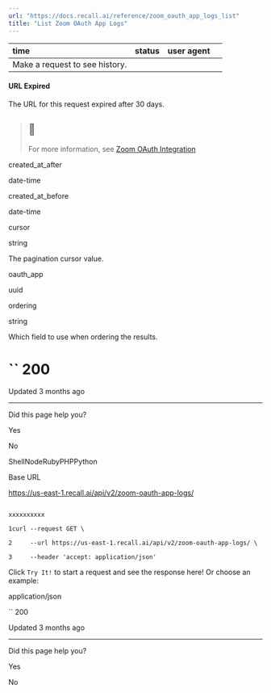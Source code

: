 ```yaml
---
url: "https://docs.recall.ai/reference/zoom_oauth_app_logs_list"
title: "List Zoom OAuth App Logs"
---
```


| time | status | user agent |  |
| :-- | :-- | :-- | :-- |
| Make a request to see history. |

#### URL Expired

The URL for this request expired after 30 days.

> ## 📘
>
> For more information, see [Zoom OAuth Integration](https://docs.recall.ai/docs/zoom-oauth-integration)

created\_at\_after

date-time

created\_at\_before

date-time

cursor

string

The pagination cursor value.

oauth\_app

uuid

ordering

string

Which field to use when ordering the results.

# `` 200

Updated 3 months ago

* * *

Did this page help you?

Yes

No

ShellNodeRubyPHPPython

Base URL

https://us-east-1.recall.ai/api/v2/zoom-oauth-app-logs/

```

xxxxxxxxxx

1curl --request GET \

2     --url https://us-east-1.recall.ai/api/v2/zoom-oauth-app-logs/ \

3     --header 'accept: application/json'

```

Click `Try It!` to start a request and see the response here! Or choose an example:

application/json

`` 200

Updated 3 months ago

* * *

Did this page help you?

Yes

No